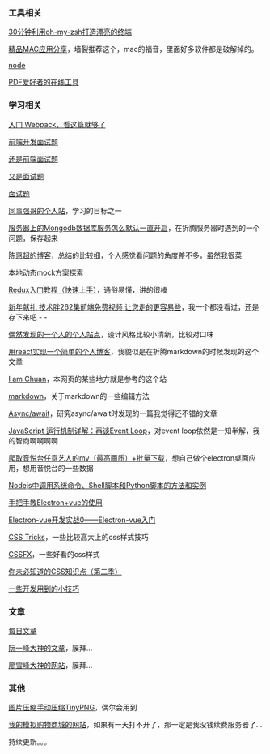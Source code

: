 ### 工具相关
[30分钟利用oh-my-zsh打造漂亮的终端](https://www.jianshu.com/p/60a11f762f62)

[精品MAC应用分享](https://xclient.info/)，墙裂推荐这个，mac的福音，里面好多软件都是破解掉的。

[node](http://nodejs.cn/download/)

[PDF爱好者的在线工具](https://www.ilovepdf.com/zh-cn)

### 学习相关
[入门 Webpack，看这篇就够了](https://segmentfault.com/a/1190000006178770?utm_source=tag-newest)

[前端开发面试题](https://github.com/markyun/My-blog/tree/master/Front-end-Developer-Questions/Questions-and-Answers)

[还是前端面试题](https://juejin.im/post/5c64d15d6fb9a049d37f9c20)

[又是面试题](https://m.nowcoder.com/discuss/164925?headNav=www)

[面试题](https://www.cxymsg.com/)

[同事强哥的个人站](http://xiaoqiang-zhao.github.io/#!/)，学习的目标之一

[服务器上的Mongodb数据库服务怎么默认一直开启](https://segmentfault.com/q/1010000007889782?_ea=1483561)，在折腾服务器时遇到的一个问题，保存起来

[陈惠超的博客](https://chenhuichao.com/)，总结的比较细，个人感觉看问题的角度差不多，虽然我很菜

[本地动态mock方案探索](https://zhuanlan.zhihu.com/p/49427912)

[Redux入门教程（快速上手）](https://segmentfault.com/a/1190000011474522)，通俗易懂，讲的很棒

[新年献礼 技术胖262集前端免费视频 让您走的更容易些](https://juejin.im/post/5c11bf145188252704368b98)，我一个都没看过，还是存下来吧 - -

[偶然发现的一个人的个人站点](https://pegggy.github.io/#)，设计风格比较小清新，比较对口味

[用react实现一个简单的个人博客](https://segmentfault.com/a/1190000011399153)，我貌似是在折腾markdown的时候发现的这个文章

[I am Chuan](https://dongchuan.github.io/)，本网页的某些地方就是参考的这个站

[markdown](https://github.com/mzlogin/markdown-intro/edit/master/README.md)，关于markdown的一些编辑方法

[Async/await](https://segmentfault.com/a/1190000013292562?utm_source=channel-newest)，研究async/await时发现的一篇我觉得还不错的文章

[JavaScript 运行机制详解：再谈Event Loop](http://www.ruanyifeng.com/blog/2014/10/event-loop.html)，对event loop依然是一知半解，我的智商啊啊啊啊

[爬取音悦台任意艺人的mv（最高画质）+批量下载](https://www.jianshu.com/p/2ec6540a22bf)，想自己做个electron桌面应用，想用音悦台的一些数据

[Nodejs中调用系统命令、Shell脚本和Python脚本的方法和实例](https://www.jb51.net/article/59287.htm)

[手把手教Electron+vue的使用](https://www.cnblogs.com/jiangxifanzhouyudu/p/9517651.html)

[Electron-vue开发实战0——Electron-vue入门](https://juejin.im/post/5a572f26f265da3e513305f6)

[CSS Tricks](http://css-tricks.neatbang.com/)，一些比较高大上的css样式技巧

[CSSFX](https://cssfx.netlify.com)，一些好看的css样式

[你未必知道的CSS知识点（第二季）](https://juejin.im/post/5d9ec8b0518825651b1dffa3)

[一些开发用到的小技巧](https://www.dute.org/development)

### 文章
[每日文章](https://wubaiqing.github.io/zaobao/2019/01/21.html)

[阮一峰大神的文章](http://www.ruanyifeng.com/blog/archives.html)，膜拜...

[廖雪峰大神的网站](https://www.liaoxuefeng.com/)，膜拜...

### 其他
[图片压缩手动压缩TinyPNG](https://tinypng.com/)，偶尔会用到

[我的模拟购物商城的网站](http://zhangluupup.top:3000/#/)，如果有一天打不开了，那一定是我没钱续费服务器了...


持续更新。。。
